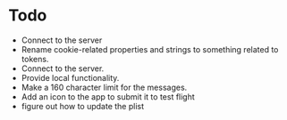 # Todo

- Connect to the server
- Rename cookie-related properties and strings to something related to tokens.
- Connect to the server.
- Provide local functionality.
- Make a 160 character limit for the messages.
- Add an icon to the app to submit it to test flight 
- figure out how to update the plist

